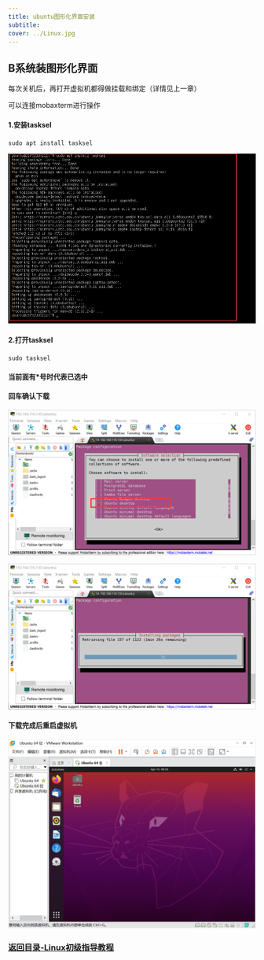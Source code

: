 ```yaml
---
title: ubuntu图形化界面安装
subtitle:
cover: ../Linux.jpg
---
```

## B系统装图形化界面

每次关机后，再打开虚拟机都得做挂载和绑定（详情见上一章）

可以连接mobaxterm进行操作



#### 1.安装tasksel

`sudo apt install tasksel`

![image-20220410164541510](image-20220410164541510.png)

#### 2.打开tasksel

`sudo tasksel`



#### 当前面有*号时代表已选中

#### 回车确认下载

![QQ图片20220415171406](QQ图片20220415171406.png)

![QQ图片20220415171632](QQ图片20220415171632.png)

#### 下载完成后重启虚拟机

![QQ图片20220415172552](QQ图片20220415172552.png)
### [返回目录-Linux初级指导教程](https://nya-wsl.com/Linux初级指导教程/)